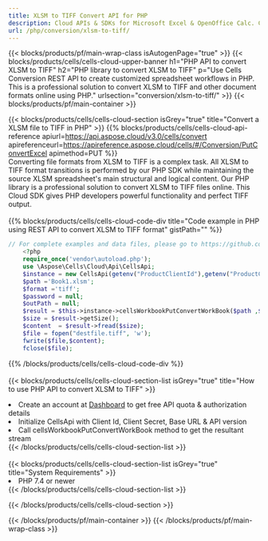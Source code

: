 ```yaml
---
title: XLSM to TIFF Convert API for PHP 
description: Cloud APIs & SDKs for Microsoft Excel & OpenOffice Calc. Convert spreadsheet to other format file. 
url: /php/conversion/xlsm-to-tiff/
---
```



{{< blocks/products/pf/main-wrap-class isAutogenPage="true" >}}
{{< blocks/products/cells/cells-cloud-upper-banner h1="PHP API to convert XLSM to TIFF" h2="PHP library to convert XLSM to TIFF" p="Use Cells Conversion REST API to create customized spreadsheet workflows in PHP. This is a professional solution to convert XLSM to TIFF and other document formats online using PHP." urlsection="conversion/xlsm-to-tiff/" >}}
{{< blocks/products/pf/main-container >}}

{{< blocks/products/cells/cells-cloud-section isGrey="true"  title="Convert a XLSM file to TIFF in PHP" >}}
{{% blocks/products/cells/cells-cloud-api-reference  apiurl=https://api.aspose.cloud/v3.0/cells/convert  apireferenceurl=https://apireference.aspose.cloud/cells/#/Conversion/PutConvertExcel  apimethod=PUT %}}
<br/>
Converting file formats from XLSM to TIFF is a complex task. All XLSM to TIFF format transitions is performed by our PHP SDK while maintaining the source XLSM spreadsheet's main structural and logical content. Our PHP library is a professional solution to convert XLSM to TIFF files online. This Cloud SDK gives PHP developers powerful functionality and perfect TIFF output.
<br/>
<br/>
{{% blocks/products/cells/cells-cloud-code-div title="Code example in PHP using REST API to convert XLSM to TIFF format" gistPath="" %}}
 
```php
// For complete examples and data files, please go to https://github.com/aspose-cells-cloud/aspose-cells-cloud-php/
    <?php
    require_once('vendor\autoload.php');
    use \Aspose\Cells\Cloud\Api\CellsApi;
    $instance = new CellsApi(getenv("ProductClientId"),getenv("ProductClientSecret"));
    $path ='Book1.xlsm';    
    $format ='tiff';
    $password = null;
    $outPath = null;      
    $result = $this->instance->cellsWorkbookPutConvertWorkBook($path ,$format, $password,  $outPath);
    $size = $result->getSize();
    $content  = $result->fread($size);
    $file = fopen("destfile.tiff", 'w');
    fwrite($file,$content);
    fclose($file);
```
 
{{% /blocks/products/cells/cells-cloud-code-div  %}}
<br/>
<br/>
{{< blocks/products/cells/cells-cloud-section-list isGrey="true"  title="How to use PHP API to convert  XLSM to TIFF" >}}
<li>Create an account at <a href="https://dashboard.aspose.cloud/">Dashboard</a> to get free API quota & authorization details</li>
<li>Initialize CellsApi with Client Id, Client Secret, Base URL & API version</li>
<li>Call cellsWorkbookPutConvertWorkBook method to get the resultant stream</li>
{{< /blocks/products/cells/cells-cloud-section-list >}}
<br/>
<br/>
{{< blocks/products/cells/cells-cloud-section-list isGrey="true"  title="System Requirements" >}}
<li>PHP 7.4 or newer</li>
{{< /blocks/products/cells/cells-cloud-section-list >}}

{{< /blocks/products/cells/cells-cloud-section >}}

{{< /blocks/products/pf/main-container >}}
{{< /blocks/products/pf/main-wrap-class >}}
